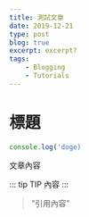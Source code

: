 ```yaml
---
title: 測試文章
date: 2019-12-21
type: post
blog: true
excerpt: excerpt?
tags:
    - Blogging
    - Tutorials
---
```


# 標題

```js
console.log('doge)
```

文章內容

::: tip
TIP 內容
:::

> "引用內容"